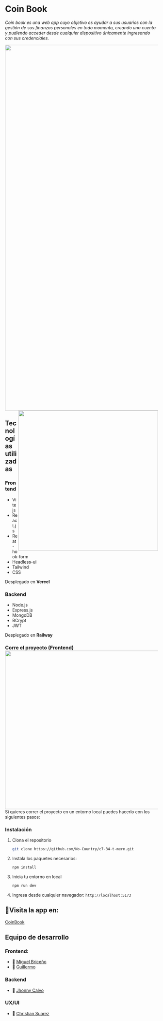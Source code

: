# Coin Book

_Coin book es una web app cuyo objetivo es ayudar a sus usuarios con la gestión de sus finanzas personales en todo momento, creando una cuenta y pudiendo acceder desde cualquier dispositivo únicamente ingresando con sus credenciales._

<img src="https://user-images.githubusercontent.com/79668074/196853612-c18499e9-b68e-43e6-bd11-9652da9c2c93.png" width="1200" align="middle" style="float: center;" >


<img src="https://user-images.githubusercontent.com/79668074/196853592-124bf14c-b5cf-4b3e-9d8c-e91ae91486c1.png" width="460" align="right" />


## Tecnologías utilizadas

### Frontend

- Vite js
- React.js 
- Reat-hook-form
- Headless-ui
- Tailwind
- CSS

Desplegado en **Vercel**

### Backend

- Node.js
- Express.js
- MongoDB
- BCrypt
- JWT

Desplegado en **Railway**

<!-- GETTING STARTED -->

### Corre el proyecto (Frontend) <img src="https://user-images.githubusercontent.com/79668074/196853599-fd1a0819-7ef9-4d1b-9495-fad7fdf98784.png" width="520" align="right" />

Si quieres correr el proyecto en un entorno local puedes hacerlo con los siguientes pasos:

### Instalación 

1. Clona el repositorio
   ```sh
   git clone https://github.com/No-Country/c7-34-t-mern.git
   ```
2. Instala los paquetes necesarios:
   ```sh
   npm install
   ```
3. Inicia tu entorno en local
   ```sh
   npm run dev
   ```
4. Ingresa desde cualquier navegador: ```http://localhost:5173```

##  🚀Visita la app en:
[CoinBook](https://coinbook.vercel.app/)

## Equipo de desarrollo
### Frontend:
- 🥑 [Miguel Briceño](https://github.com/mikejbp)
- 🍉 [Guillermo](https://github.com/Hai5edfm)

### Backend
- 🍍 [Jhonny Calvo](https://github.com/Bluejhonny)

### UX/UI
- 🍓 [Christian Suarez](https://www.behance.net/cristiansuarez5)
